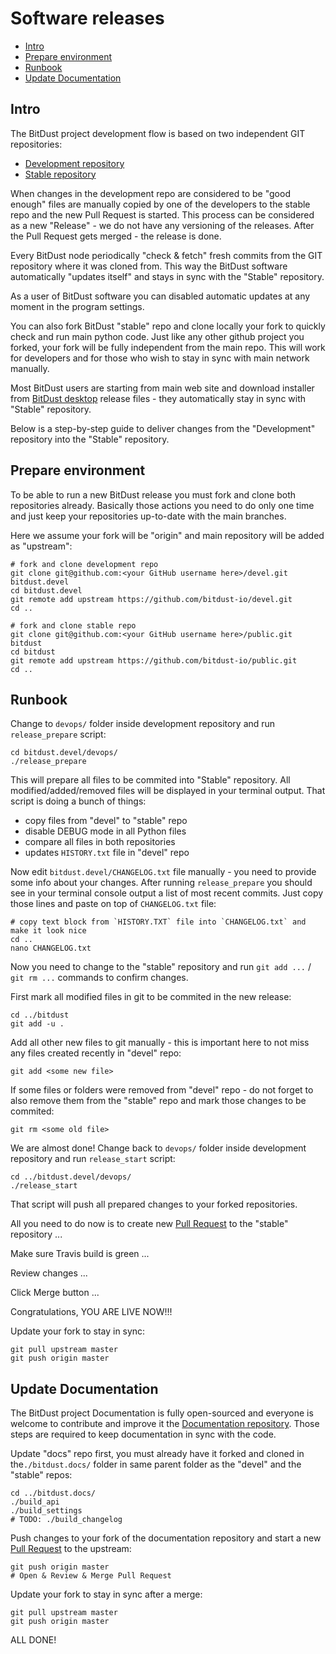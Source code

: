# Software releases

* [Intro](#intro)
* [Prepare environment](#prepare-environment)
* [Runbook](#runbook)
* [Update Documentation](#update-documentation)


## Intro

The BitDust project development flow is based on two independent GIT repositories:

* [Development repository](https://github.com/bitdust-io/devel)
* [Stable repository](https://github.com/bitdust-io/public)


When changes in the development repo are considered to be "good enough" files are manually copied by one of the developers to the stable repo and the new Pull Request is started.
This process can be considered as a new "Release" - we do not have any versioning of the releases.
After the Pull Request gets merged -  the release is done.

Every BitDust node periodically "check & fetch" fresh commits from the GIT repository where it was cloned from.
This way the BitDust software automatically "updates itself" and stays in sync with the "Stable" repository.

As a user of BitDust software you can disabled automatic updates at any moment in the program settings.

You can also fork BitDust "stable" repo and clone locally your fork to quickly check and run main python code. Just like any other github project you forked, your fork will be fully independent from the main repo. This will work for developers and for those who wish to stay in sync with main network manually.

Most BitDust users are starting from main web site and download installer from [BitDust desktop](https://github.com/bitdust-io/desktop/releases) release files - they automatically stay in sync with "Stable" repository.

Below is a step-by-step guide to deliver changes from the "Development" repository into the "Stable" repository.



## Prepare environment

To be able to run a new BitDust release you must fork and clone both repositories already.
Basically those actions you need to do only one time and just keep your repositories up-to-date with the main branches.

Here we assume your fork will be "origin" and main repository will be added as "upstream":

    # fork and clone development repo
    git clone git@github.com:<your GitHub username here>/devel.git bitdust.devel
    cd bitdust.devel
    git remote add upstream https://github.com/bitdust-io/devel.git
    cd ..

    # fork and clone stable repo
    git clone git@github.com:<your GitHub username here>/public.git bitdust
    cd bitdust
    git remote add upstream https://github.com/bitdust-io/public.git
    cd ..



## Runbook

Change to `devops/` folder inside development repository and run `release_prepare` script:

    cd bitdust.devel/devops/
    ./release_prepare


This will prepare all files to be commited into "Stable" repository. All modified/added/removed files will be displayed in your terminal output. That script is doing a bunch of things:

* copy files from "devel" to "stable" repo
* disable DEBUG mode in all Python files
* compare all files in both repositories
* updates `HISTORY.txt` file in "devel" repo


Now edit `bitdust.devel/CHANGELOG.txt` file manually - you need to provide some info about your changes. After running `release_prepare` you should see in your terminal console output a list of most recent commits. Just copy those lines and paste on top of `CHANGELOG.txt` file:

    # copy text block from `HISTORY.TXT` file into `CHANGELOG.txt` and make it look nice
    cd ..
    nano CHANGELOG.txt


Now you need to change to the "stable" repository and run `git add ...` / `git rm ...` commands to confirm changes.

First mark all modified files in git to be commited in the new release:

    cd ../bitdust
    git add -u .


Add all other new files to git manually - this is important here to not miss any files created recently in "devel" repo:

    git add <some new file>


If some files or folders were removed from "devel" repo - do not forget to also remove them from the "stable" repo and mark those changes to be commited:

    git rm <some old file>


We are almost done!
Change back to `devops/` folder inside development repository and run `release_start` script:

    cd ../bitdust.devel/devops/
    ./release_start


That script will push all prepared changes to your forked repositories.

All you need to do now is to create new [Pull Request](https://github.com/bitdust-io/public/pulls) to the "stable" repository ...

Make sure Travis build is green ...

Review changes ...

Click Merge button ... 

Congratulations, YOU ARE LIVE NOW!!!

Update your fork to stay in sync:

    git pull upstream master
    git push origin master



## Update Documentation

The BitDust project Documentation is fully open-sourced and everyone is welcome to contribute and improve it the [Documentation repository](https://github.com/bitdust-io/docs).
Those steps are required to keep documentation in sync with the code.

Update "docs" repo first, you must already have it forked and cloned in the`./bitdust.docs/` folder in same parent folder as the "devel" and the "stable" repos:

    cd ../bitdust.docs/
    ./build_api
    ./build_settings
    # TODO: ./build_changelog


Push changes to your fork of the documentation repository and start a new [Pull Request](https://github.com/bitdust-io/docs/pulls) to the upstream:

    git push origin master
    # Open & Review & Merge Pull Request


Update your fork to stay in sync after a merge:

    git pull upstream master
    git push origin master


ALL DONE!

